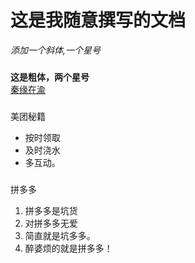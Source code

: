 # 这是我随意撰写的文档  

*添加一个斜体,一个星号*  
###
**这是粗体，两个星号**  
[秦缘在渝](http://qg001.com)  
###
美团秘籍
* 按时领取
* 及时浇水
* 多互动。  

###
拼多多  
1. 拼多多是坑货
2. 对拼多多无爱
3. 简直就是坑多多。
4. 醉婆烦的就是拼多多！
